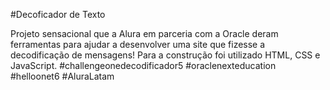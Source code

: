 #Decoficador de Texto

Projeto sensacional que a Alura em parceria com a Oracle deram ferramentas para ajudar a desenvolver uma site que fizesse a decodificação de mensagens!
Para a construção foi utilizado HTML, CSS e JavaScript. 
#challengeonedecodificador5 #oraclenexteducation #helloonet6 #AluraLatam

